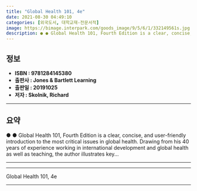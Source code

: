 ```yaml
---
title: "Global Health 101, 4e"
date: 2021-08-30 04:49:10
categories: [외국도서, 대학교재-전문서적]
image: https://bimage.interpark.com/goods_image/9/5/6/1/332149561s.jpg
description: ● ● Global Health 101, Fourth Edition is a clear, concise, and user-friendly introduction to the most critical issues in global health. Drawing from his 40 ye
---
```


## **정보**

- **ISBN : 9781284145380**
- **출판사 : Jones & Bartlett Learning**
- **출판일 : 20191025**
- **저자 : Skolnik, Richard**

------



## **요약**

●  ●  Global Health 101, Fourth Edition is a clear, concise, and user-friendly introduction to the most critical issues in global health. Drawing from his 40 years of experience working in international development and global health as well as teaching, the author illustrates key... 

------



------


Global Health 101, 4e 

------


